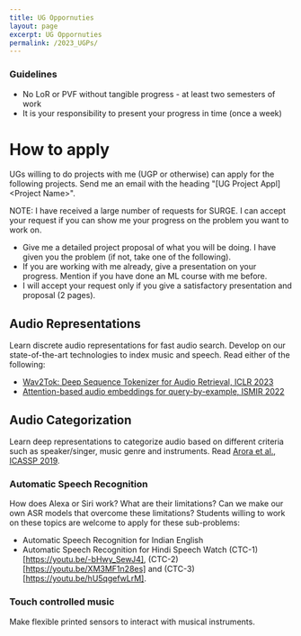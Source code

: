```yaml
---
title: UG Oppornuties
layout: page
excerpt: UG Oppornuties
permalink: /2023_UGPs/
---
```


### Guidelines
- No LoR or PVF without tangible progress - at least two semesters of work
- It is your responsibility to present your progress in time (once a week)

# How to apply
UGs willing to do projects with me (UGP or otherwise) can apply for the following projects. 
Send me an email with the heading "[UG Project Appl] \<Project Name\>".

NOTE: I have received a large number of requests for SURGE. I can accept your request if you can show me your progress on the problem you want to work on.
- Give me a detailed project proposal of what you will be doing. I have given you the problem (if not, take one of the following).
- If you are working with me already, give a presentation on your progress.
Mention if you have done an ML course with me before.
- I will accept your request only if you give a satisfactory presentation and proposal (2 pages).

<!-- ## Automatic Speech Recognition
Needs knowledge of machine learning and time series models taught in EE603A (MLSP). -->

<!-- ## Audio Analysis on Android
Needs knowledge of Android app development. It involves building a front end (on Android) for signal processing and machine learning tools (these tools will mostly run on a server). **Open for all, including junior undergrads**. Music knowledge is a plus. **Remote work** possible. You can also work on related machine learning problems side by side. -->

<!-- ## DCASE challenge
(http://dcase.community/challenge2021/task-few-shot-bioacoustic-event-detection)[http://dcase.community/challenge2021/task-few-shot-bioacoustic-event-detection] <br>
This is an annual international challenge on machine learning.
We are forming a team from IITK to participate for 2022. -->

## Audio Representations
Learn discrete audio representations for fast audio search. Develop on our state-of-the-art technologies to index music and speech. Read either of the following:
- [Wav2Tok: Deep Sequence Tokenizer for Audio Retrieval, ICLR 2023](https://openreview.net/forum?id=v8Mi8KU6056)
- [Attention-based audio embeddings for query-by-example, ISMIR 2022](https://ismir2022program.ismir.net/poster_100.html)

## Audio Categorization
Learn deep representations to categorize audio based on different criteria such as speaker/singer, music genre and instruments. Read [Arora et al., ICASSP 2019](https://assets.amazon.science/9e/43/bf691fa0442ca94cefd3714ed4f6/deep-embeddings-for-rare-audio-event-detection-with-imbalanced-data.pdf).

### Automatic Speech Recognition
How does Alexa or Siri work? What are their limitations?
Can we make our own ASR models that overcome these limitations?
Students willing to work on these topics are welcome to apply for these sub-problems:
- Automatic Speech Recognition for Indian English
- Automatic Speech Recognition for Hindi Speech
Watch (CTC-1)[https://youtu.be/-bHwy_SewJ4], (CTC-2)[https://youtu.be/XM3MF1n28es] and (CTC-3)[https://youtu.be/hU5qgefwLrM].

### Touch controlled music
Make flexible printed sensors to interact with musical instruments.




<!-- ## Audio Search
If you have a partial, possibly noisy, audio recording, can you find out the original audio file from a large database?

## Query by Humming
If you remember the tune of a song, can you search that song by humming the tune?

## Spoken Term Detection
If you wish to find certain terms spoken by someone, can you locate them in the audio files in a large database? -->

<!-- ## Models for Music Teaching
Involves working with our music teacher(s) to study learning behavior of students, and to make computational models of the same. You need to be **on campus** for this project. You can also work on machine learning aspects of it side by side. -->

<!-- ## Time Series Analysis for Air Quality Sensors
Building ML models for regression. Relevant papers: 
- Sonu Kumar Jha, Mohit Kumar, Vipul Arora, Sachchida Nand Tripathi, Vidyanand Motiram Motghare, and A. A. Shingare, “Domain adaptation based deep calibration of low-cost PM2.5 sensors”, IEEE Sensors Journal, 2021.
- Kalpit Yadav, Vipul Arora, Sonu Kumar Jha, Mohit Kumar, and Sachchida Nand Tripathi. "Few-shot calibration of low-cost air pollution (PM2. 5) sensors using meta-learning." arXiv preprint arXiv:2108.00640 (2021). -->
